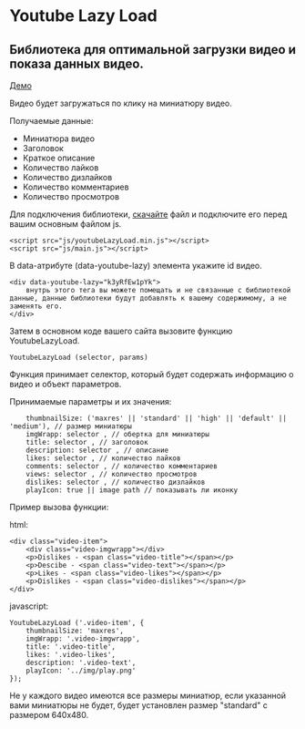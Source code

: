 # Youtube Lazy Load

Библиотека для оптимальной загрузки видео и показа данных видео.
---------



[Демо](http://dev-postnov.ru/works/youtube-lazy-load/)

Видео будет загружаться по клику на миниатюру видео.

Получаемые данные:
- Миниатюра видео
- Заголовок
- Краткое описание
- Количество лайков
- Количество дизлайков
- Количество комментариев
- Количество просмотров

Для подключения библиотеки, [скачайте](http://example.com/) файл и подключите его перед вашим основным файлом js.

    <script src="js/youtubeLazyLoad.min.js"></script>
    <script src="js/main.js"></script>


В data-атрибуте (data-youtube-lazy) элемента укажите id видео.

    <div data-youtube-lazy="k3yRfEw1pYk">
        внутрь этого тега вы можете помещать и не связанные с библиотекой данные, данные библиотеки будут добавлять к вашему содержимому, а не заменять его.
    </div>


Затем в основном коде вашего сайта вызовите функцию YoutubeLazyLoad.

    YoutubeLazyLoad (selector, params)

Функция принимает селектор, который будет содержать информацию о видео и объект параметров.

Принимаемые параметры и их значения:

        thumbnailSize: ('maxres' || 'standard' || 'high' || 'default' || 'medium'), // размер миниатюры
        imgWrapp: selector , // обертка для миниатюры
        title: selector , // заголовок
        description: selector , // описание
        likes: selector , // количество лайков
        comments: selector , // количество комментариев
        views: selector , // количество просмотров
        dislikes: selector , // количество дизлайков
        playIcon: true || image path // показывать ли иконку


Пример вызова функции:

html:

    <div class="video-item">
        <div class="video-imgwrapp"></div>
        <p>Dislikes - <span class="video-title"></span></p>
        <p>Descibe - <span class="video-text"></span></p>
        <p>Likes - <span class="video-likes"></span></p>
        <p>Dislikes - <span class="video-dislikes"></span></p>
    </div>

javascript:

    YoutubeLazyLoad ('.video-item', {
        thumbnailSize: 'maxres',
        imgWrapp: '.video-imgwrapp',
        title: '.video-title',
        likes: '.video-likes',
        description: '.video-text',
        playIcon: '../img/play.png'
    });


Не у каждого видео имеются все размеры миниатюр, если указанной вами миниатюры не будет, будет установлен размер "standard" с размером 640x480.

